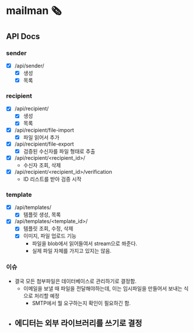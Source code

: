 # mailman 🗞

## API Docs

### sender

- [x] /api/sender/
  - [x] 생성
  - [x] 목록

### recipient

- [x] /api/recipient/
  - [x] 생성
  - [x] 목록
- [x] /api/recipient/file-import
  - [x] 파일 읽어서 추가
- [x] /api/recipient/file-export
  - [x] 검증된 수신자를 파일 형태로 추출
- [x] /api/recipient/<recipient_id>/
  - 수신자 조회, 삭제
- [x] /api/recipient/<recipient_id>/verification
  - ID 리스트를 받아 검증 시작

### template

- [x] /api/templates/
  - [x] 템플릿 생성, 목록
- [x] /api/templates/<template_id>/
  - [x] 템플릿 조회, 수정, 삭제
  - [x] 이미지, 파일 업로드 기능
    - 파일을 blob에서 읽어들여서 stream으로 쏴준다.
    - 실제 파일 자체를 가지고 있지는 않음.

### 이슈

- 결국 모든 첨부파일은 데이터베이스로 관리하기로 결정함.
  - 이메일을 보낼 때 파일을 전달해야하는데, 이는 임시파일을 만들어서 보내는 식으로 처리할 예정
    - SMTP에서 뭘 요구하는지 확인이 필요하긴 함.
- ## 에디터는 외부 라이브러리를 쓰기로 결정
